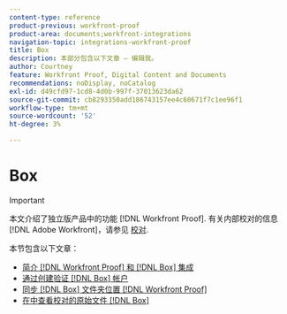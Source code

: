 ```yaml
---
content-type: reference
product-previous: workfront-proof
product-area: documents;workfront-integrations
navigation-topic: integrations-workfront-proof
title: Box
description: 本部分包含以下文章 — 编辑我。
author: Courtney
feature: Workfront Proof, Digital Content and Documents
recommendations: noDisplay, noCatalog
exl-id: d49cfd97-1cd8-4d0b-997f-37013623da62
source-git-commit: cb8293350add186743157ee4c60671f7c1ee96f1
workflow-type: tm+mt
source-wordcount: '52'
ht-degree: 3%

---
```


# Box

>[!IMPORTANT]
>
>本文介绍了独立版产品中的功能 [!DNL Workfront Proof]. 有关内部校对的信息 [!DNL Adobe Workfront]，请参见 [校对](../../../review-and-approve-work/proofing/proofing.md).

本节包含以下文章：

* [简介 [!DNL Workfront Proof] 和 [!DNL Box] 集成](../../../workfront-proof/wp-integrations/box/introduction-to-box.md)
* [通过创建验证 [!DNL Box] 帐户](../../../workfront-proof/wp-integrations/box/create-proof-box-account.md)
* [同步 [!DNL Box] 文件夹位置 [!DNL Workfront Proof]](../../../workfront-proof/wp-integrations/box/sycn-box-folder.md)
* [在中查看校对的原始文件 [!DNL Box]](../../../workfront-proof/wp-integrations/box/view-proof-original-file-box.md)
